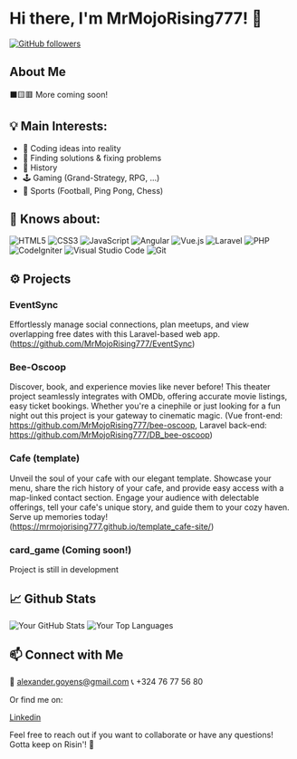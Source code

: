# Hi there, I'm MrMojoRising777! 👋

[![GitHub followers](https://img.shields.io/github/followers/MrMojoRising777?label=Follow&style=social)](https://github.com/MrMojoRising777)

## About Me

⬛🟨🟥
More coming soon!

## 💡 Main Interests:

<ul>
  <li>💭 Coding ideas into reality</li> <li>🔎 Finding solutions & fixing problems</li> <li>📜 History</li> <li>🕹️ Gaming (Grand-Strategy, RPG, ...)</li> <li>🏓 Sports (Football, Ping Pong, Chess)</li>
</ul>

## 🧠 Knows about:

<img src="https://img.shields.io/badge/html5-%23E34F26.svg?style=for-the-badge&amp;logo=html5&amp;logoColor=white" alt="HTML5"> <img src="https://img.shields.io/badge/css3-%231572B6.svg?style=for-the-badge&amp;logo=css3&amp;logoColor=white" alt="CSS3"> <img src="https://img.shields.io/badge/javascript-%23323330.svg?style=for-the-badge&amp;logo=javascript&amp;logoColor=%23F7DF1E" alt="JavaScript"> <img src="https://img.shields.io/badge/angular-%23DD0031.svg?style=for-the-badge&amp;logo=angular&amp;logoColor=white" alt="Angular"> <img src="https://img.shields.io/badge/vuejs-%2335495e.svg?style=for-the-badge&amp;logo=vue.js&amp;logoColor=%234FC08D" alt="Vue.js"> <img src="https://img.shields.io/badge/laravel-%23FF2D20.svg?style=for-the-badge&amp;logo=laravel&amp;logoColor=white" alt="Laravel"> <img src="https://img.shields.io/badge/php-%23777BB4.svg?style=for-the-badge&amp;logo=php&amp;logoColor=white" alt="PHP"> <img src="https://img.shields.io/badge/codeigniter-%23EF4223.svg?style=for-the-badge&amp;logo=codeigniter&amp;logoColor=white" alt="CodeIgniter"> <img src="https://img.shields.io/badge/visualstudiocode-%23007ACC.svg?style=for-the-badge&amp;logo=visual-studio-code&amp;logoColor=white" alt="Visual Studio Code"> <img src="https://img.shields.io/badge/git-%23F05033.svg?style=for-the-badge&amp;logo=git&amp;logoColor=white" alt="Git">

## ⚙️ Projects

### EventSync
Effortlessly manage social connections, plan meetups, and view overlapping free dates with this Laravel-based web app.
(https://github.com/MrMojoRising777/EventSync)

### Bee-Oscoop
Discover, book, and experience movies like never before! This theater project seamlessly integrates with OMDb, offering accurate movie listings, easy ticket bookings. Whether you're a cinephile or just looking for a fun night out this project is your gateway to cinematic magic.
(Vue front-end: https://github.com/MrMojoRising777/bee-oscoop,
Laravel back-end: https://github.com/MrMojoRising777/DB_bee-oscoop)

### Cafe (template)
Unveil the soul of your cafe with our elegant template. Showcase your menu, share the rich history of your cafe, and provide easy access with a map-linked contact section. Engage your audience with delectable offerings, tell your cafe's unique story, and guide them to your cozy haven. Serve up memories today!
(https://mrmojorising777.github.io/template_cafe-site/)

### card_game (Coming soon!)
Project is still in development

## 📈 Github Stats

![Your GitHub Stats](https://github-readme-stats.vercel.app/api?username=MrMojoRising777&show_icons=true&hide=issues,contribs&theme=radical) ![Your Top Languages](https://github-readme-stats.vercel.app/api/top-langs/?username=MrMojoRising777&layout=compact&theme=radical)

## 📫 Connect with Me

📧 alexander.goyens@gmail.com
📞 +324 76 77 56 80

<p class="links">Or find me on:</p>
<a href="https://www.linkedin.com/in/alexander-goyens-a0a8a2224/" target="blank">Linkedin</a>

Feel free to reach out if you want to collaborate or have any questions!
Gotta keep on Risin'! 🚀
